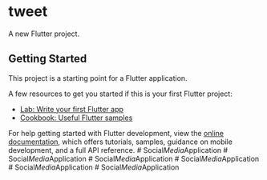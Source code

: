 # tweet

A new Flutter project.

## Getting Started

This project is a starting point for a Flutter application.

A few resources to get you started if this is your first Flutter project:

- [Lab: Write your first Flutter app](https://docs.flutter.dev/get-started/codelab)
- [Cookbook: Useful Flutter samples](https://docs.flutter.dev/cookbook)

For help getting started with Flutter development, view the
[online documentation](https://docs.flutter.dev/), which offers tutorials,
samples, guidance on mobile development, and a full API reference.
#   S o c i a l _ M e d i a _ A p p l i c a t i o n  
 #   S o c i a l _ M e d i a _ A p p l i c a t i o n  
 #   S o c i a l _ M e d i a _ A p p l i c a t i o n  
 #   S o c i a l _ M e d i a _ A p p l i c a t i o n  
 #   S o c i a l _ M e d i a _ A p p l i c a t i o n  
 #   S o c i a l _ M e d i a _ A p p l i c a t i o n  
 